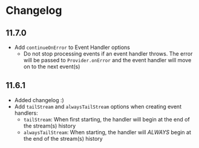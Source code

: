 # Changelog

## 11.7.0

- Add `continueOnError` to Event Handler options
  - Do not stop processing events if an event handler throws. The error will be passed to `Provider.onError` and the event handler will move on to the next event(s)

## 11.6.1

- Added changelog :)
- Add `tailStream` and `alwaysTailStream` options when creating event handlers:
  - `tailStream`: When first starting, the handler will begin at the end of the stream(s) history
  - `alwaysTailStream`: When starting, the handler will _ALWAYS_ begin at the end of the stream(s) history
